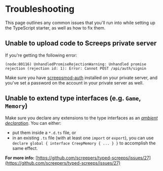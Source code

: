 # Troubleshooting

This page outlines any common issues that you'll run into while setting up the TypeScript starter, as well as how to fix them.

## Unable to upload code to Screeps private server

If you're getting the following error:

```text
(node:80116) UnhandledPromiseRejectionWarning: Unhandled promise rejection (rejection id: 1): Error: Cannot POST /api/auth/signin
```

Make sure you have [screepsmod-auth](https://github.com/ScreepsMods/screepsmod-auth) installed on your private server, and you've set a password on the account in your private server as well.

## Unable to extend type interfaces \(e.g. `Game`, `Memory`\)

Make sure you declare any extensions to the type interfaces as an [_ambient declaration_](https://stackoverflow.com/a/40916055). You can either:

* put them inside a `*.d.ts` file, or
* in an existing `.ts` file \(with at least one `import` or `export`\), you can use `declare global { interface CreepMemory { ... } }` to accomplish the same effect.

**For more info:** [https://github.com/screepers/typed-screeps/issues/27](https://github.com/screepers/typed-screeps/issues/27)

